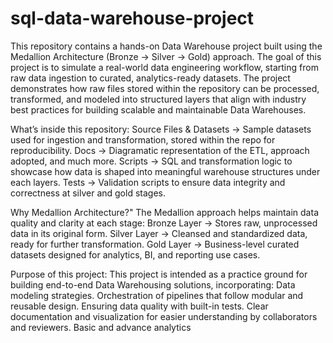 # sql-data-warehouse-project
This repository contains a hands-on Data Warehouse project built using the Medallion Architecture (Bronze → Silver → Gold) approach. The goal of this project is to simulate a real-world data engineering workflow, starting from raw data ingestion to curated, analytics-ready datasets. The project demonstrates how raw files stored within the repository can be processed, transformed, and modeled into structured layers that align with industry best practices for building scalable and maintainable Data Warehouses.

What’s inside this repository:
Source Files & Datasets → Sample datasets used for ingestion and transformation, stored within the repo for reproducibility.
Docs → Diagramatic representation of the ETL, approach adopted, and much more.
Scripts → SQL and transformation logic to showcase how data is shaped into meaningful warehouse structures under each layers.
Tests → Validation scripts to ensure data integrity and correctness at silver and gold stages.

Why Medallion Architecture?"
The Medallion approach helps maintain data quality and clarity at each stage:
Bronze Layer → Stores raw, unprocessed data in its original form.
Silver Layer → Cleansed and standardized data, ready for further transformation.
Gold Layer → Business-level curated datasets designed for analytics, BI, and reporting use cases.

Purpose of this project:
This project is intended as a practice ground for building end-to-end Data Warehousing solutions, incorporating:
Data modeling strategies.
Orchestration of pipelines that follow modular and reusable design.
Ensuring data quality with built-in tests.
Clear documentation and visualization for easier understanding by collaborators and reviewers.
Basic and advance analytics
